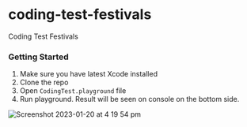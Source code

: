 # coding-test-festivals
Coding Test Festivals

### Getting Started
1. Make sure you have latest Xcode installed
2. Clone the repo
3. Open `CodingTest.playground` file
4. Run playground. Result will be seen on console on the bottom side.

![Screenshot 2023-01-20 at 4 19 54 pm](https://user-images.githubusercontent.com/1650604/213623919-529e64a3-92bb-4b09-8477-bff4fe2af93a.jpg)

